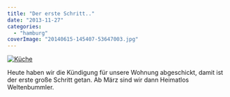 ```yaml
---
title: "Der erste Schritt.."
date: "2013-11-27"
categories: 
  - "hamburg"
coverImage: "20140615-145407-53647003.jpg"
---
```


[![Küche](images/2013-11-20-02-35-22-hdr.jpg)](https://hafenstrand.wordpress.com/wp-content/uploads/2013/11/2013-11-20-02-35-22-hdr.jpg)

Heute haben wir die Kündigung für unsere Wohnung abgeschickt, damit ist der erste große Schritt getan. Ab März sind wir dann Heimatlos Weltenbummler.
